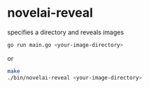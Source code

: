 # novelai-reveal

specifies a directory and reveals images

```bash
go run main.go <your-image-directory>
```

or

```bash
make
./bin/novelai-reveal <your-image-directory>
```
